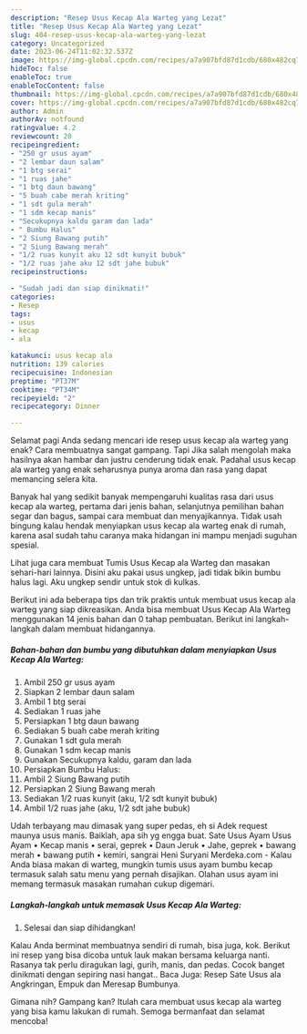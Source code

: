 ```yaml
---
description: "Resep Usus Kecap Ala Warteg yang Lezat"
title: "Resep Usus Kecap Ala Warteg yang Lezat"
slug: 404-resep-usus-kecap-ala-warteg-yang-lezat
category: Uncategorized
date: 2023-06-24T11:02:32.537Z
image: https://img-global.cpcdn.com/recipes/a7a907bfd87d1cdb/680x482cq70/usus-kecap-ala-warteg-foto-resep-utama.jpg
hideToc: false
enableToc: true
enableTocContent: false
thumbnail: https://img-global.cpcdn.com/recipes/a7a907bfd87d1cdb/680x482cq70/usus-kecap-ala-warteg-foto-resep-utama.jpg
cover: https://img-global.cpcdn.com/recipes/a7a907bfd87d1cdb/680x482cq70/usus-kecap-ala-warteg-foto-resep-utama.jpg
author: Admin
authorAv: notfound
ratingvalue: 4.2
reviewcount: 20
recipeingredient:
- "250 gr usus ayam"
- "2 lembar daun salam"
- "1 btg serai"
- "1 ruas jahe"
- "1 btg daun bawang"
- "5 buah cabe merah kriting"
- "1 sdt gula merah"
- "1 sdm kecap manis"
- "Secukupnya kaldu garam dan lada"
- " Bumbu Halus"
- "2 Siung Bawang putih"
- "2 Siung Bawang merah"
- "1/2 ruas kunyit aku 12 sdt kunyit bubuk"
- "1/2 ruas jahe aku 12 sdt jahe bubuk"
recipeinstructions:

- "Sudah jadi dan siap dinikmati!"
categories:
- Resep
tags:
- usus
- kecap
- ala

katakunci: usus kecap ala 
nutrition: 139 calories
recipecuisine: Indonesian
preptime: "PT37M"
cooktime: "PT34M"
recipeyield: "2"
recipecategory: Dinner

---
```



Selamat pagi Anda sedang mencari ide resep usus kecap ala warteg yang enak? Cara membuatnya sangat gampang. Tapi Jika salah mengolah maka hasilnya akan hambar dan justru cenderung tidak enak. Padahal usus kecap ala warteg yang enak seharusnya punya aroma dan rasa yang dapat memancing selera kita.


Banyak hal yang sedikit banyak mempengaruhi kualitas rasa dari usus kecap ala warteg, pertama dari jenis bahan, selanjutnya pemilihan bahan segar dan bagus, sampai cara membuat dan menyajikannya. Tidak usah bingung kalau hendak menyiapkan usus kecap ala warteg enak di rumah, karena asal sudah tahu caranya maka hidangan ini mampu menjadi suguhan spesial.

Lihat juga cara membuat Tumis Usus Kecap ala Warteg dan masakan sehari-hari lainnya. Disini aku pakai usus ungkep, jadi tidak bikin bumbu halus lagi. Aku ungkep sendir untuk stok di kulkas.


Berikut ini ada beberapa tips dan trik praktis untuk membuat usus kecap ala warteg yang siap dikreasikan. Anda bisa membuat Usus Kecap Ala Warteg menggunakan 14 jenis bahan dan 0 tahap pembuatan. Berikut ini langkah-langkah dalam membuat hidangannya.

<!--inarticleads1-->

##### Bahan-bahan dan bumbu yang dibutuhkan dalam menyiapkan Usus Kecap Ala Warteg:

1. Ambil 250 gr usus ayam
1. Siapkan 2 lembar daun salam
1. Ambil 1 btg serai
1. Sediakan 1 ruas jahe
1. Persiapkan 1 btg daun bawang
1. Sediakan 5 buah cabe merah kriting
1. Gunakan 1 sdt gula merah
1. Gunakan 1 sdm kecap manis
1. Gunakan Secukupnya kaldu, garam dan lada
1. Persiapkan  Bumbu Halus:
1. Ambil 2 Siung Bawang putih
1. Persiapkan 2 Siung Bawang merah
1. Sediakan 1/2 ruas kunyit (aku, 1/2 sdt kunyit bubuk)
1. Ambil 1/2 ruas jahe (aku, 1/2 sdt jahe bubuk)


Udah terbayang mau dimasak yang super pedas, eh si Adek request maunya usus manis. Baiklah, apa sih yg engga buat. Sate Usus Ayam Usus Ayam • Kecap manis • serai, geprek • Daun Jeruk • Jahe, geprek • bawang merah • bawang putih • kemiri, sangrai Heni Suryani Merdeka.com - Kalau Anda biasa makan di warteg, mungkin tumis usus ayam bumbu kecap termasuk salah satu menu yang pernah disajikan. Olahan usus ayam ini memang termasuk masakan rumahan cukup digemari. 

<!--inarticleads2-->

##### Langkah-langkah untuk memasak Usus Kecap Ala Warteg:


1. Selesai dan siap dihidangkan!

Kalau Anda berminat membuatnya sendiri di rumah, bisa juga, kok. Berikut ini resep yang bisa dicoba untuk lauk makan bersama keluarga nanti. Rasanya tak perlu diragukan lagi, gurih, manis, dan pedas. Cocok banget dinikmati dengan sepiring nasi hangat.. Baca Juga: Resep Sate Usus ala Angkringan, Empuk dan Meresap Bumbunya. 

Gimana nih? Gampang kan? Itulah cara membuat usus kecap ala warteg yang bisa kamu lakukan di rumah. Semoga bermanfaat dan selamat mencoba!
